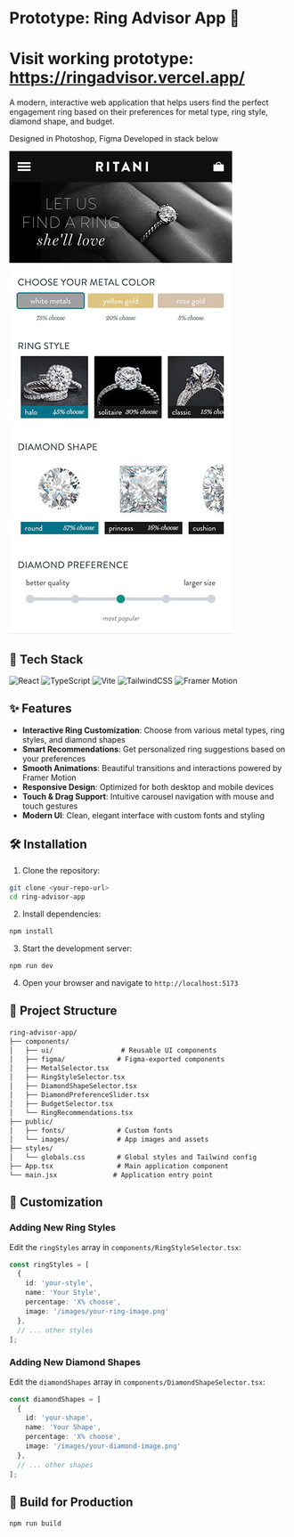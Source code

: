 # Prototype: Ring Advisor App 💍
# Visit working prototype: https://ringadvisor.vercel.app/

A modern, interactive web application that helps users find the perfect engagement ring based on their preferences for metal type, ring style, diamond shape, and budget.

Designed in Photoshop, Figma
Developed in stack below

![App Screenshot](./public/images/app-screenshot-smaller.jpg)

## 🚀 Tech Stack

![React](https://img.shields.io/badge/react-%2320232a.svg?style=for-the-badge&logo=react&logoColor=%2361DAFB)
![TypeScript](https://img.shields.io/badge/typescript-%23007ACC.svg?style=for-the-badge&logo=typescript&logoColor=white)
![Vite](https://img.shields.io/badge/vite-%23646CFF.svg?style=for-the-badge&logo=vite&logoColor=white)
![TailwindCSS](https://img.shields.io/badge/tailwindcss-%2338B2AC.svg?style=for-the-badge&logo=tailwind-css&logoColor=white)
![Framer Motion](https://img.shields.io/badge/Framer%20Motion-black?style=for-the-badge&logo=framer&logoColor=blue)

## ✨ Features

- **Interactive Ring Customization**: Choose from various metal types, ring styles, and diamond shapes
- **Smart Recommendations**: Get personalized ring suggestions based on your preferences
- **Smooth Animations**: Beautiful transitions and interactions powered by Framer Motion
- **Responsive Design**: Optimized for both desktop and mobile devices
- **Touch & Drag Support**: Intuitive carousel navigation with mouse and touch gestures
- **Modern UI**: Clean, elegant interface with custom fonts and styling

## 🛠️ Installation

1. Clone the repository:
```bash
git clone <your-repo-url>
cd ring-advisor-app
```

2. Install dependencies:
```bash
npm install
```

3. Start the development server:
```bash
npm run dev
```

4. Open your browser and navigate to `http://localhost:5173`

## 📁 Project Structure

```
ring-advisor-app/
├── components/
│   ├── ui/                 # Reusable UI components
│   ├── figma/             # Figma-exported components
│   ├── MetalSelector.tsx
│   ├── RingStyleSelector.tsx
│   ├── DiamondShapeSelector.tsx
│   ├── DiamondPreferenceSlider.tsx
│   ├── BudgetSelector.tsx
│   └── RingRecommendations.tsx
├── public/
│   ├── fonts/             # Custom fonts
│   └── images/            # App images and assets
├── styles/
│   └── globals.css        # Global styles and Tailwind config
├── App.tsx                # Main application component
└── main.jsx              # Application entry point
```

## 🎨 Customization

### Adding New Ring Styles
Edit the `ringStyles` array in `components/RingStyleSelector.tsx`:

```typescript
const ringStyles = [
  { 
    id: 'your-style', 
    name: 'Your Style', 
    percentage: 'X% choose',
    image: '/images/your-ring-image.png'
  },
  // ... other styles
];
```

### Adding New Diamond Shapes
Edit the `diamondShapes` array in `components/DiamondShapeSelector.tsx`:

```typescript
const diamondShapes = [
  { 
    id: 'your-shape', 
    name: 'Your Shape', 
    percentage: 'X% choose',
    image: '/images/your-diamond-image.png'
  },
  // ... other shapes
];
```

## 🚀 Build for Production

```bash
npm run build
```

